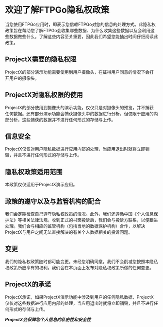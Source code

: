 # 欢迎了解FTPGo隐私权政策
当您使用FTPGo应用时，即表示您信赖FTPGo对您的信息的处理方式。此隐私权政策旨在帮助您了解FTPGo会收集哪些数据、为什么收集这些数据以及会利用这些数据做些什么。了解这些内容至关重要，因此我们希望您能抽出时间仔细阅读此政策。

## ProjectX需要的隐私权限
ProjectX的部分演示功能需要使用到用户摄像头，在征得用户同意的情况下会打开用户的摄像头。

## ProjectX对隐私权限的使用
ProjectX的部分使用到摄像头的演示功能，仅仅只是对摄像头的预览，并不捕获任何数据。还有部分演示功能会捕获摄像头中的数据进行分析，但仅限于应用的内部分析，这些捕获的数据并不进行任何形式的存储与上传。

## 信息安全
ProjectX仅仅对用户隐私数据进行应用内部的处理，当应用退出时就将立即销毁，并且不进行任何形式的存储与上传。

## 隐私权政策适用范围
本政策仅仅适用于ProjectX演示应用。

## 政策的遵守以及与监管机构的配合
我们会定期检查自己遵守隐私权政策的情况。此外，我们还遵循中国《个人信息保护法》等相关法律法规。收到正式的书面投诉后，我们会与投诉方联系，以便跟进处理。我们会与相应的监管机构（包括当地的数据保护机构）合作，以解决ProjectX与用户之间无法直接解决的有关个人数据相关的投诉问题。

## 变更
我们的隐私权政策随时都可能变更。未经您明确同意，我们不会削减您按照本隐私权政策所应享有的权利。我们会在本页面上发布对隐私权政策所做的任何变更。

## ProjectX的承诺
ProjectX承诺，如果ProjectX演示功能中涉及到用户的任何隐私数据，ProjectX仅仅对这些数据进行应用内部的处理，当应用退出时就将立即销毁，并且不进行任何形式的存储与上传。




***ProjectX会保障您个人信息的私密性和安全性***